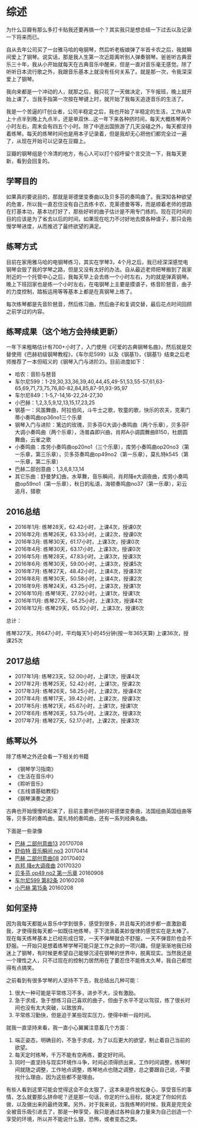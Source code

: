 # 综述

为什么豆瓣有那么多打卡贴我还要再搞一个？其实我只是想总结一下过去以及记录一下将来而已。

自从去年公司买了一台雅马哈的电钢琴，然后听老板娘弹了半首卡农之后，我就瞬间爱上了钢琴。说实话，那是我人生第一次近距离听别人弹奏钢琴。爸爸听古典音乐三十年，我从小开始就每天在古典音乐中醒来，但是一直对音乐毫无感觉。除了听听日本流行歌之外，我跟音乐基本上就没有任何关系了。就是那一次，令我深深爱上了钢琴。

我向来都是一个冲动的人，就那之后，我只花了一天做决定，下午报班，晚上就开始上课了。当我手指第一次按在琴键上时，就开始了我每天追逐音乐的生活了。

我是一个苦逼的IT创业者，公司半稳定之后，我也开始了半稳定的生活，工作从早上十点半到晚上九点半，还是单双休...这一年下来各种挤时间，每天大概练琴两个小时左右，周末会有四五个小时。除了中途出国旅游了几天没碰之外，每天都坚持着练琴。每天的练琴时间也是用本子记录着，但是我却无心把他们都完全过一遍了，从现在开始可以记录在豆瓣上。

豆瓣的钢琴组是个冷清的地方，有心人可以打个招呼留个言交流一下，我每天更新，看到会回复的。


## 学琴目的

如果真的要说目的，那就是哥德堡变奏曲以及贝多芬的奏鸣曲了。我深知各种欲望的危害，所以我一直忍住没有自己去练卡农，克莱德曼等等，而是顺着老师的思路在打基本功，基本功打好了，那些好听的曲子估计是不用专门练的。现在花时间的目的应该是为了省去以后的时间，如果现在吃力不讨好地去摸各种谱子，那只会拖慢学琴进度，从而推迟了最终欲望的满足。

## 练琴方式

目前在家用雅马哈的电钢琴练习，其实在学琴3，4个月之后，我已经深深感觉电钢琴会毁了我的学琴之路，但是又没有太好的办法。自从最近老师把琴搬到了我家附近的一个托管中心之后，我每天早上会去练一个小时左右，为的就是弹真钢琴。晚上下班回家也是练一个小时左右，在电钢琴上主要是摸谱子，练音阶琶音，曲子的力度控制，踏板运用等等基本上都是在真钢琴上练了。

每次练琴都是先音阶琶音，然后练习曲，然后曲子和复调交替，最后花点时间回顾之前学过的内容。

## 练琴成果（这个地方会持续更新）

一年下来粗略估计有700+小时了，入门使用《可爱的古典钢琴名曲》，然后就是交替使用《巴赫初级钢琴教程》，《车尔尼599》以及《钢基1》，《钢基1》结束之后老师推荐了一本但昭义的《钢琴入门与进阶2》。目前进度如下：

+ 哈农：音阶与琶音
+ 车尔尼599：1-29,30,33,36,39,40,44,45,49-51,53,55-57,61,63-65,69,71,73,75,76,80-82,84,85,87-91,93-95,97
+ 车尔尼849：1-5,7-14,16-22,24-27,30
+ 小巴赫：1,2,3,5,9,12,13,15,17,23,25
+ 钢基一：风笛舞曲，阿拉伯风，斗牛士之歌，牧童的歌，快乐的农夫，克莱门蒂小奏鸣曲op36no1三个乐章
+ 钢琴入门与进阶：篱边的玫瑰，贝多芬G大调小奏鸣曲（两个乐章），贝多芬F大调小奏鸣曲（两个乐章），汤普森即兴曲，肖邦A小调圆舞曲B150，杜朗圆舞曲，云雀之歌
+ 小奏鸣曲：库劳小奏鸣曲op20no1（三个乐章），库劳小奏鸣曲op20no3（第一乐章，第三乐章），贝多芬奏鸣曲op49no2（第一乐章），莫扎特k545（第一乐章，第二乐章）
+ 巴赫二部创意曲：1,3,6,8,13,14
+ 其它乐曲：舒曼梦幻曲，水草舞，音乐瞬间，肖邦降e大调夜曲，库劳小奏鸣曲op59no1（第一乐章），秋日的私语，海顿奏鸣曲no37（第一乐章），彩云追月，猎歌

## 2016总结

+ 2016年1月: 练琴28天，62.42小时，上课4次，授课0次
+ 2016年2月: 练琴26天，63.33小时，上课2次，授课0次
+ 2016年3月: 练琴30天，61.17小时，上课3次，授课0次
+ 2016年4月: 练琴30天，63.17小时，上课3次，授课0次
+ 2016年5月: 练琴28天，47.83小时，上课3次，授课3次
+ 2016年6月: 练琴30天，59.00小时，上课3次，授课5次
+ 2016年7月: 练琴27天，48.42小时，上课4次，授课3次
+ 2016年8月: 练琴30天，50.58小时，上课4次，授课2次
+ 2016年9月: 练琴24天，43.25小时，上课3次，授课1次
+ 2016年10月: 练琴18天，27.92小时，上课1次，授课1次
+ 2016年11月: 练琴27天，54.25小时，上课3次，授课4次
+ 2016年12月: 练琴29天，65.92小时，上课3次，授课6次

总计：

练琴327天，共647小时，平均每天1小时45分钟(按一年365天算)
上课36次，授课25次

## 2017总结

+ 2017年1月: 练琴23天，52.00小时，上课1次，授课4次
+ 2017年2月: 练琴25天，52.42小时，上课1次，授课2次
+ 2017年3月: 练琴26天，58.25小时，上课2次，授课4次
+ 2017年4月: 练琴17天，39.42小时，上课2次，授课3次
+ 2017年5月: 练琴21天，45.67小时，上课1次，授课1次
+ 2017年6月: 练琴26天，53.75小时，上课2次，授课3次
+ 2017年7月: 练琴27天，52.17小时，上课2次，授课3次

## 练琴以外

除了练琴之外还会看一下相关的书籍

+ 《钢琴学习指南》
+ 《生活在音乐中》
+ 《聆听音乐》
+ 《五线谱基础教程》
+ 《钢琴演奏之道》

古典也开始慢慢听起来了，目前主要听巴赫的哥德堡变奏曲，法国组曲英国组曲等等，贝多芬的奏鸣曲，莫扎特的奏鸣曲，还有一系列经典名曲。

下面是一些录像

+ [巴赫 二部创意曲13](http://v.youku.com/v_show/id_XMjg3ODExNTEzMg==.html) 20170708
+ [舒伯特 音乐瞬间 no3](http://v.youku.com/v_show/id_XMjcxMDM4Njg2MA==.html) 20170414
+ [巴赫 二部创意曲08](http://v.youku.com/v_show/id_XMjY4Mzc3MTU2OA==.html) 20170402
+ [肖邦 降e大调夜曲](http://v.youku.com/v_show/id_XMjY1MjYwNjE4MA==.html) 20170320
+ [贝多芬 op49 no2 第一乐章](http://v.youku.com/v_show/id_XMTcxNzA0MTU4OA==.html) 20160908
+ [车尔尼599 第82条](http://v.youku.com/v_show/id_XMTQ2NzQ4OTE0NA==.html) 20160208
+ [小巴赫 第15条](http://v.youku.com/v_show/id_XMTQ2OTgwMDU0NA==.html) 20160208


## 如何坚持

因为我每天都能从音乐中学到很多，感受到很多，并且每天的进步都一直激励着我，才使得我每天都一如既往地练琴，手下流淌着美妙旋律的感觉实在是太棒了。现在每天练琴基本上已经形成日常，一天不弹琴就会不舒服，一天不弹音阶也会不舒服。一开始只是想着练琴学琴可能只是工作之余的一项兴趣，但是渐渐地我已经迷上了钢琴，有时候更希望自己能够沉浸在钢琴的世界中，脱离现实。当然我还是一个理性之人，只不过现在的控制力居然用在了要忍住不能练太久琴，我自己都觉得有点搞笑。

之前看到有很多学琴的人坚持不下去，我总结出几种可能：

1. 很大一种可能是平常练习不多，进步不大，没有激励。
2. 急于求成，急于想练习自己喜欢的曲子，但由于水平不足以驾驭，练了很长时间也没有太大突破，以致放弃。
3. 平常练习勤快，但是迫于某些现实压力，使得中断一段时间。

就我一直坚持来看，我一直小心翼翼注意着几个方面：

1. 端正姿态，明确目的，不急于求成，为了以后更大的欲望，制止着自己当前的欲望。
2. 每天定时练琴，千万不能有空再练，要定好时间。
3. 同时一直坚持与现实环境作斗争，时间必须得挤出来，工作时间调整，练琴时间就随之调整，工作地点调整，练琴地点也随之调整，总之要跟自己说，不要找什么理由，因为这些都不是理由。

有些人看到这里可能会觉得这会不会太狠了，这本来是件放松身心，享受音乐的事情，怎么就要那么拼命呢？还是那一句话，你定的什么目标，就决定了你如何去做，以及做出来的最终效果。另外，对于我来说，当我练琴的时候，我真是完完全全被音乐吸引进去了，那是一种享受，我只是通过各种自身力量来为自己创造一个享受的环境，所以并不能说什么狠，恐怖，或者变态之类。

